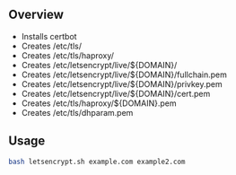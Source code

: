 
## Overview

- Installs certbot
- Creates /etc/tls/
- Creates /etc/tls/haproxy/
- Creates /etc/letsencrypt/live/${DOMAIN}/
- Creates /etc/letsencrypt/live/${DOMAIN}/fullchain.pem
- Creates /etc/letsencrypt/live/${DOMAIN}/privkey.pem
- Creates /etc/letsencrypt/live/${DOMAIN}/cert.pem
- Creates /etc/tls/haproxy/${DOMAIN}.pem
- Creates /etc/tls/dhparam.pem

## Usage

```sh
bash letsencrypt.sh example.com example2.com
```